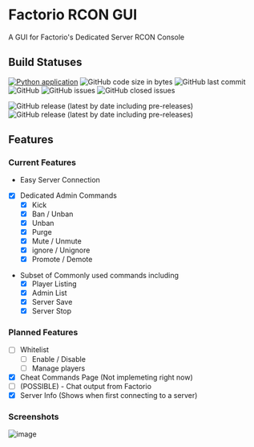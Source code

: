 # Factorio RCON GUI

A GUI for Factorio's Dedicated Server RCON Console


Build Statuses
--------------
[![Python application](https://github.com/ComputerComa/Facotorio-rcon-gui/actions/workflows/python-app.yml/badge.svg)](https://github.com/ComputerComa/Facotorio-rcon-gui/actions/workflows/python-app.yml) ![GitHub code size in bytes](https://img.shields.io/github/languages/code-size/ComputerComa/Facotorio-rcon-gui?style=plastic)  ![GitHub last commit](https://img.shields.io/github/last-commit/ComputerComa/Facotorio-rcon-gui?style=plastic)  ![GitHub](https://img.shields.io/github/license/ComputerComa/Facotorio-rcon-gui?style=plastic)  ![GitHub issues](https://img.shields.io/github/issues-raw/ComputerComa/Facotorio-rcon-gui?style=plastic)  ![GitHub closed issues](https://img.shields.io/github/issues-closed/ComputerComa/Facotorio-rcon-gui?style=plastic)


![GitHub release (latest by date including pre-releases)](https://img.shields.io/github/v/release/ComputerComa/Facotorio-rcon-gui?color=yellow&include_prereleases&label=pre-release&logo=github%20actions)  ![GitHub release (latest by date including pre-releases)](https://img.shields.io/github/v/release/ComputerComa/Facotorio-rcon-gui?color=green&label=latest&logo=github%20actions)
## Features

### Current Features

- Easy Server Connection
- [X] Dedicated Admin Commands
  - [X] Kick
  - [X] Ban / Unban
  - [X] Unban
  - [X] Purge
  - [X] Mute / Unmute
  - [X] ignore / Unignore
  - [X] Promote / Demote
- Subset of Commonly used commands including
  - [X] Player Listing
  - [X] Admin List
  - [X] Server Save
  - [X] Server Stop

### Planned Features

- [ ] Whitelist
  - [ ] Enable / Disable
  - [ ] Manage players
- [X] Cheat Commands Page (Not implemeting right now)
- [ ] (POSSIBLE) - Chat output from Factorio
- [X] Server Info (Shows when first connecting to a server)

### Screenshots

![image](https://user-images.githubusercontent.com/68386555/145589302-48f65f53-7240-4026-8291-d7ce85c5cf0f.png)




